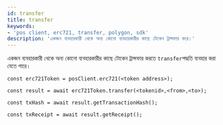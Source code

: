 ```yaml
---
id: transfer
title: transfer
keywords:
- 'pos client, erc721, transfer, polygon, sdk'
description: 'একজন ব্যবহারকারী থেকে অন্য কোনো ব্যবহারকারীর কাছে টোকেন ট্রান্সফার করে।'
---
```


একজন ব্যবহারকারী থেকে অন্য কোনো ব্যবহারকারীর কাছে টোকেন ট্রান্সফার করতে `transfer`পদ্ধতি ব্যবহার করা যেতে পারে।

```
const erc721Token = posClient.erc721(<token address>);

const result = await erc721Token.transfer(<tokenid>,<from>,<to>);

const txHash = await result.getTransactionHash();

const txReceipt = await result.getReceipt();

```
